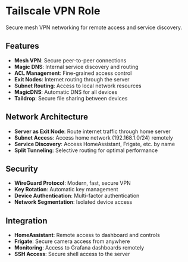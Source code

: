 # Tailscale VPN Role

Secure mesh VPN networking for remote access and service discovery.

## Features

- **Mesh VPN**: Secure peer-to-peer connections
- **Magic DNS**: Internal service discovery and routing  
- **ACL Management**: Fine-grained access control
- **Exit Nodes**: Internet routing through the server
- **Subnet Routing**: Access to local network resources
- **MagicDNS**: Automatic DNS for all devices
- **Taildrop**: Secure file sharing between devices

## Network Architecture

- **Server as Exit Node**: Route internet traffic through home server
- **Subnet Access**: Access home network (192.168.1.0/24) remotely
- **Service Discovery**: Access HomeAssistant, Frigate, etc. by name
- **Split Tunneling**: Selective routing for optimal performance

## Security

- **WireGuard Protocol**: Modern, fast, secure VPN
- **Key Rotation**: Automatic key management
- **Device Authentication**: Multi-factor authentication
- **Network Segmentation**: Isolated device access

## Integration

- **HomeAssistant**: Remote access to dashboard and controls
- **Frigate**: Secure camera access from anywhere
- **Monitoring**: Access to Grafana dashboards remotely
- **SSH Access**: Secure shell access to the server